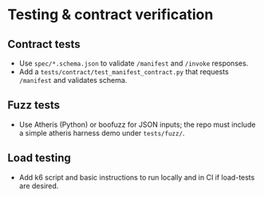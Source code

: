 # Testing & contract verification

## Contract tests
- Use `spec/*.schema.json` to validate `/manifest` and `/invoke` responses.
- Add a `tests/contract/test_manifest_contract.py` that requests `/manifest` and validates schema.

## Fuzz tests
- Use Atheris (Python) or boofuzz for JSON inputs; the repo must include a simple atheris harness demo under `tests/fuzz/`.

## Load testing
- Add k6 script and basic instructions to run locally and in CI if load-tests are desired.
